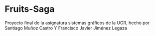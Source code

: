 # Fruits-Saga
Proyecto final de la asignatura sistemas gráficos de la UGR, hecho por Santiago Muñoz Castro Y Francisco Javier Jiménez Legaza
